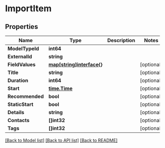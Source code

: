 # ImportItem

## Properties

Name | Type | Description | Notes
------------ | ------------- | ------------- | -------------
**ModelTypeId** | **int64** |  | 
**ExternalId** | **string** |  | 
**FieldValues** | [**map[string]interface{}**](.md) |  | [optional] 
**Title** | **string** |  | [optional] 
**Duration** | **int64** |  | [optional] 
**Start** | [**time.Time**](time.Time.md) |  | [optional] 
**Recommended** | **bool** |  | [optional] 
**StaticStart** | **bool** |  | [optional] 
**Details** | **string** |  | [optional] 
**Contacts** | **[]int32** |  | [optional] 
**Tags** | **[]int32** |  | [optional] 

[[Back to Model list]](../README.md#documentation-for-models) [[Back to API list]](../README.md#documentation-for-api-endpoints) [[Back to README]](../README.md)



